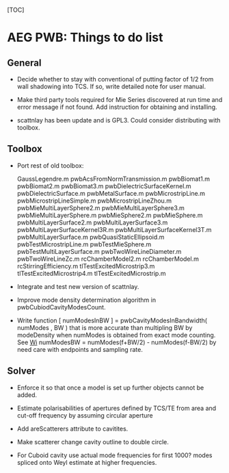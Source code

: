 
[TOC]

# AEG PWB: Things to do list

## General

* Decide whether to stay with conventional of putting factor of 1/2 from wall
  shadowing into TCS. If so, write detailed note for user manual.

* Make third party tools required for Mie Series discovered at run time and 
  error message if not found. Add instruction for obtaining and installing.
  
* scattnlay has been update and is GPL3. Could consider distributing with
  toolbox.

## Toolbox

* Port rest of old toolbox:

  GaussLegendre.m
  pwbAcsFromNormTransmission.m
  pwbBiomat1.m
  pwbBiomat2.m
  pwbBiomat3.m
  pwbDielectricSurfaceKernel.m
  pwbDielectricSurface.m
  pwbMetalSurface.m
  pwbMicrostripLine.m
  pwbMicrostripLineSimple.m
  pwbMicrostripLineZhou.m
  pwbMieMultiLayerSphere2.m
  pwbMieMultiLayerSphere3.m
  pwbMieMultiLayerSphere.m
  pwbMieSphere2.m
  pwbMieSphere.m
  pwbMultiLayerSurface2.m
  pwbMultiLayerSurface3.m 
  pwbMultiLayerSurfaceKernel3R.m
  pwbMultiLayerSurfaceKernel3T.m
  pwbMultiLayerSurface.m
  pwbQuasiStaticEllipsoid.m
  pwbTestMicrostripLine.m
  pwbTestMieSphere.m
  pwbTestMultiLayerSurface.m
  pwbTwoWireLineDiameter.m
  pwbTwoWireLineZc.m
  rcChamberModel2.m
  rcChamberModel.m
  rcStirringEfficiency.m
  tlTestExcitedMicrostrip3.m
  tlTestExcitedMicrostrip4.m
  tlTestExcitedMicrostrip.m

* Integrate and test new version of scattnlay. 

* Improve mode density determination algorithm in pwbCubiodCavityModesCount.

* Write function [ numModesInBW ] = pwbCavityModesInBandwidth( numModes , BW )
  that is more accurate than multipling BW by modeDensity when numModes is
  obtained from exact mode counting. See 
  [Wi](https://en.wikipedia.org/wiki/Electromagnetic_reverberation_chamber)
  numModesBW = numModes(f+BW/2) - numModes(f-BW/2) by need care with endpoints
  and sampling rate.


## Solver

* Enforce it so that once a model is set up further objects cannot be added.

* Estimate polarisabilities of apertures defined by TCS/TE from area and 
  cut-off frequency by assuming circular aperture

* Add areScatterers attribute to cavitites.

* Make scatterer change cavity outline to double circle.

* For Cuboid cavity use actual mode frequencies for first 1000? modes 
  spliced onto Weyl estimate at higher frequencies.

